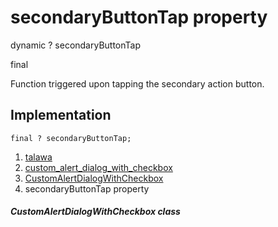 
<div>

# secondaryButtonTap property

</div>


dynamic ? secondaryButtonTap


final




Function triggered upon tapping the secondary action button.



## Implementation

``` language-dart
final ? secondaryButtonTap;
```







1.  [talawa](../../index.html)
2.  [custom_alert_dialog_with_checkbox](../../widgets_custom_alert_dialog_with_checkbox/)
3.  [CustomAlertDialogWithCheckbox](../../widgets_custom_alert_dialog_with_checkbox/CustomAlertDialogWithCheckbox-class.html)
4.  secondaryButtonTap property

##### CustomAlertDialogWithCheckbox class







